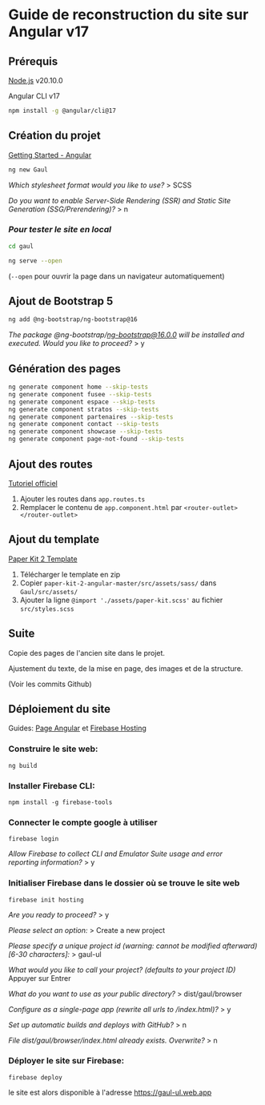# Guide de reconstruction du site sur Angular v17


## Prérequis

[Node.js](https://nodejs.org/) v20.10.0

Angular CLI v17

```bash
npm install -g @angular/cli@17
```


## Création du projet

[Getting Started - Angular](https://angular.io/guide/setup-local)

```bash
ng new Gaul
```

*Which stylesheet format would you like to use?*
\> SCSS

*Do you want to enable Server-Side Rendering (SSR) and Static Site Generation (SSG/Prerendering)?*
\> n


### *Pour tester le site en local*

```bash
cd gaul
```

```bash
ng serve --open
```

(`--open` pour ouvrir la page dans un navigateur automatiquement)


## Ajout de Bootstrap 5

```bash
ng add @ng-bootstrap/ng-bootstrap@16
```

*The package @ng-bootstrap/ng-bootstrap@16.0.0 will be installed and executed.*
*Would you like to proceed?*
\> y


## Génération des pages

```bash
ng generate component home --skip-tests
ng generate component fusee --skip-tests
ng generate component espace --skip-tests
ng generate component stratos --skip-tests
ng generate component partenaires --skip-tests
ng generate component contact --skip-tests
ng generate component showcase --skip-tests
ng generate component page-not-found --skip-tests
```


## Ajout des routes

[Tutoriel officiel](https://angular.io/guide/router-tutorial)

1. Ajouter les routes dans `app.routes.ts`
2. Remplacer le contenu de `app.component.html` par `<router-outlet></router-outlet>`


## Ajout du template

[Paper Kit 2 Template](https://github.com/creativetimofficial/paper-kit-2-angular/tree/master)

1. Télécharger le template en zip
2. Copier `paper-kit-2-angular-master/src/assets/sass/` dans `Gaul/src/assets/`
3. Ajouter la ligne `@import './assets/paper-kit.scss'` au fichier `src/styles.scss`


## Suite

Copie des pages de l'ancien site dans le projet.

Ajustement du texte, de la mise en page, des images et de la structure.

(Voir les commits Github)


## Déploiement du site

Guides: [Page Angular](https://angular.io/guide/deployment) et [Firebase Hosting](https://firebase.google.com/docs/hosting?hl=fr)

### Construire le site web:

```
ng build
```

### Installer Firebase CLI:

```
npm install -g firebase-tools
```

### Connecter le compte google à utiliser

```
firebase login
```

*Allow Firebase to collect CLI and Emulator Suite usage and error   
reporting information?*
\> y

### Initialiser Firebase dans le dossier où se trouve le site web

```
firebase init hosting
```

*Are you ready to proceed?*
\> y

*Please select an option:*
\> Create a new project

*Please specify a unique project id (warning: cannot be modified 
afterward) \[6-30 characters\]:*
\> gaul-ul

*What would you like to call your project? (defaults to your project
 ID)*
Appuyer sur Entrer

*What do you want to use as your public directory?*
\> dist/gaul/browser

*Configure as a single-page app (rewrite all urls to /index.html)?*
\> y

*Set up automatic builds and deploys with GitHub?*
\> n

*File dist/gaul/browser/index.html already exists. Overwrite?*
\> n

### Déployer le site sur Firebase:

```
firebase deploy
```

le site est alors disponible à l'adresse https://gaul-ul.web.app